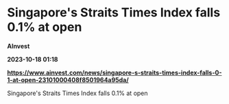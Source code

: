 # Singapore's Straits Times Index falls 0.1% at open
**AInvest**

**2023-10-18 01:18**

**https://www.ainvest.com/news/singapore-s-straits-times-index-falls-0-1-at-open-23101000408f8501964a95da/**

Singapore's Straits Times Index falls 0.1% at open